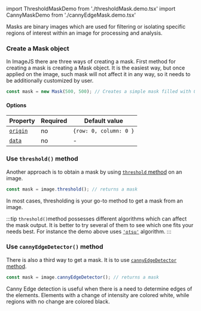import ThresholdMaskDemo from './thresholdMask.demo.tsx'
import CannyMaskDemo from './cannyEdgeMask.demo.tsx'

Masks are binary images which are used for filtering or isolating specific regions of interest within an image for processing and analysis.

### Create a Mask object

In ImageJS there are three ways of creating a mask.
First method for creating a mask is creating a Mask object. It is the easiest way, but once applied on the image, such mask will not affect it in any way, so it needs to be additionally customized by user.

```ts
const mask = new Mask(500, 500); // Creates a simple mask filled with 0s of size 500x500.
```

#### Options

| Property                                                                                      | Required | Default value          |
| --------------------------------------------------------------------------------------------- | -------- | ---------------------- |
| [`origin`](https://image-js.github.io/image-js-typescript/interfaces/MaskOptions.html#origin) | no       | `{row: 0, column: 0 }` |
| [`data`](https://image-js.github.io/image-js-typescript/interfaces/MaskOptions.html#data)     | no       | -                      |

### Use `threshold()` method

Another approach is to obtain a mask by using [`threshold` method](../Features/Operations/Threshold.md 'internal link on threshold') on an image.

```ts
const mask = image.threshold(); // returns a mask
```

In most cases, thresholding is your go-to method to get a mask from an image.

<ThresholdMaskDemo />

:::tip
`threshold()`method possesses different algorithms which can affect the mask output. It is better to try several of them to see which one fits your needs best. For instance the demo above uses [`'otsu'`](https://en.wikipedia.org/wiki/Otsu%27s_method 'wikipedia link on otsu') algorithm.
:::

### Use `cannyEdgeDetector()` method

There is also a third way to get a mask. It is to use [`cannyEdgeDetector` method](../Features/Morphology/Canny%20Edge%20Detector.md).

```ts
const mask = image.cannyEdgeDetector(); // returns a mask
```

<CannyMaskDemo />

Canny Edge detection is useful when there is a need to determine edges of the elements. Elements with a change of intensity are colored white, while regions with no change are colored black.
